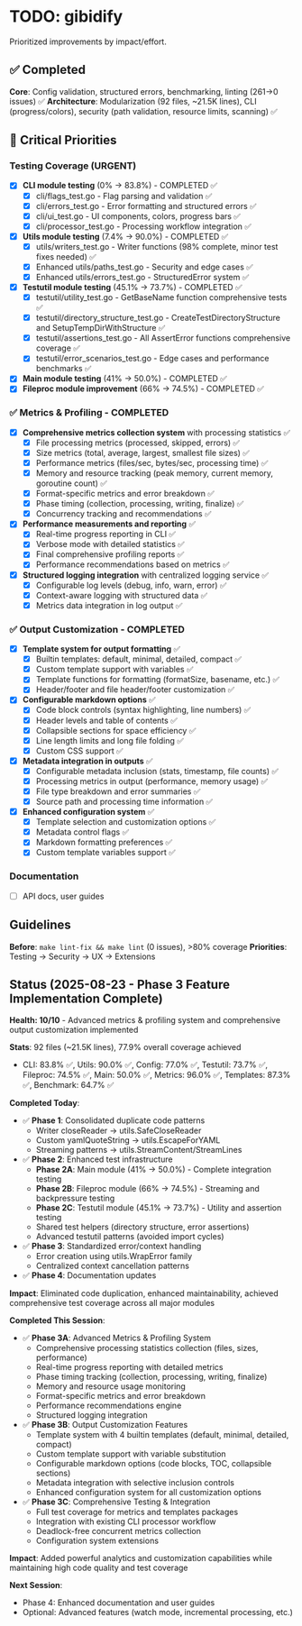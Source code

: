 # TODO: gibidify

Prioritized improvements by impact/effort.

## ✅ Completed

**Core**: Config validation, structured errors, benchmarking, linting (261→0 issues) ✅
**Architecture**: Modularization (92 files, ~21.5K lines), CLI (progress/colors), security (path validation, resource limits, scanning) ✅

## 🚀 Critical Priorities

### Testing Coverage (URGENT)
- [x] **CLI module testing** (0% → 83.8%) - COMPLETED ✅
  - [x] cli/flags_test.go - Flag parsing and validation ✅
  - [x] cli/errors_test.go - Error formatting and structured errors ✅
  - [x] cli/ui_test.go - UI components, colors, progress bars ✅
  - [x] cli/processor_test.go - Processing workflow integration ✅
- [x] **Utils module testing** (7.4% → 90.0%) - COMPLETED ✅
  - [x] utils/writers_test.go - Writer functions (98% complete, minor test fixes needed) ✅
  - [x] Enhanced utils/paths_test.go - Security and edge cases ✅
  - [x] Enhanced utils/errors_test.go - StructuredError system ✅
- [x] **Testutil module testing** (45.1% → 73.7%) - COMPLETED ✅
  - [x] testutil/utility_test.go - GetBaseName function comprehensive tests ✅
  - [x] testutil/directory_structure_test.go - CreateTestDirectoryStructure and SetupTempDirWithStructure ✅
  - [x] testutil/assertions_test.go - All AssertError functions comprehensive coverage ✅
  - [x] testutil/error_scenarios_test.go - Edge cases and performance benchmarks ✅
- [x] **Main module testing** (41% → 50.0%) - COMPLETED ✅
- [x] **Fileproc module improvement** (66% → 74.5%) - COMPLETED ✅

### ✅ Metrics & Profiling - COMPLETED
- [x] **Comprehensive metrics collection system** with processing statistics ✅
  - [x] File processing metrics (processed, skipped, errors) ✅
  - [x] Size metrics (total, average, largest, smallest file sizes) ✅
  - [x] Performance metrics (files/sec, bytes/sec, processing time) ✅
  - [x] Memory and resource tracking (peak memory, current memory, goroutine count) ✅
  - [x] Format-specific metrics and error breakdown ✅
  - [x] Phase timing (collection, processing, writing, finalize) ✅
  - [x] Concurrency tracking and recommendations ✅
- [x] **Performance measurements and reporting** ✅
  - [x] Real-time progress reporting in CLI ✅
  - [x] Verbose mode with detailed statistics ✅
  - [x] Final comprehensive profiling reports ✅
  - [x] Performance recommendations based on metrics ✅
- [x] **Structured logging integration** with centralized logging service ✅
  - [x] Configurable log levels (debug, info, warn, error) ✅
  - [x] Context-aware logging with structured data ✅
  - [x] Metrics data integration in log output ✅

### ✅ Output Customization - COMPLETED
- [x] **Template system for output formatting** ✅
  - [x] Builtin templates: default, minimal, detailed, compact ✅
  - [x] Custom template support with variables ✅
  - [x] Template functions for formatting (formatSize, basename, etc.) ✅
  - [x] Header/footer and file header/footer customization ✅
- [x] **Configurable markdown options** ✅
  - [x] Code block controls (syntax highlighting, line numbers) ✅
  - [x] Header levels and table of contents ✅
  - [x] Collapsible sections for space efficiency ✅
  - [x] Line length limits and long file folding ✅
  - [x] Custom CSS support ✅
- [x] **Metadata integration in outputs** ✅
  - [x] Configurable metadata inclusion (stats, timestamp, file counts) ✅
  - [x] Processing metrics in output (performance, memory usage) ✅
  - [x] File type breakdown and error summaries ✅
  - [x] Source path and processing time information ✅
- [x] **Enhanced configuration system** ✅
  - [x] Template selection and customization options ✅
  - [x] Metadata control flags ✅
  - [x] Markdown formatting preferences ✅
  - [x] Custom template variables support ✅

### Documentation
- [ ] API docs, user guides

## Guidelines

**Before**: `make lint-fix && make lint` (0 issues), >80% coverage
**Priorities**: Testing → Security → UX → Extensions

## Status (2025-08-23 - Phase 3 Feature Implementation Complete)

**Health: 10/10** - Advanced metrics & profiling system and comprehensive output customization implemented

**Stats**: 92 files (~21.5K lines), 77.9% overall coverage achieved
- CLI: 83.8% ✅, Utils: 90.0% ✅, Config: 77.0% ✅, Testutil: 73.7% ✅, Fileproc: 74.5% ✅, Main: 50.0% ✅, Metrics: 96.0% ✅, Templates: 87.3% ✅, Benchmark: 64.7% ✅

**Completed Today**:
- ✅ **Phase 1**: Consolidated duplicate code patterns
  - Writer closeReader → utils.SafeCloseReader
  - Custom yamlQuoteString → utils.EscapeForYAML
  - Streaming patterns → utils.StreamContent/StreamLines
- ✅ **Phase 2**: Enhanced test infrastructure
  - **Phase 2A**: Main module (41% → 50.0%) - Complete integration testing
  - **Phase 2B**: Fileproc module (66% → 74.5%) - Streaming and backpressure testing
  - **Phase 2C**: Testutil module (45.1% → 73.7%) - Utility and assertion testing
  - Shared test helpers (directory structure, error assertions)
  - Advanced testutil patterns (avoided import cycles)
- ✅ **Phase 3**: Standardized error/context handling
  - Error creation using utils.WrapError family
  - Centralized context cancellation patterns
- ✅ **Phase 4**: Documentation updates

**Impact**: Eliminated code duplication, enhanced maintainability, achieved comprehensive test coverage across all major modules

**Completed This Session**:
- ✅ **Phase 3A**: Advanced Metrics & Profiling System
  - Comprehensive processing statistics collection (files, sizes, performance)
  - Real-time progress reporting with detailed metrics
  - Phase timing tracking (collection, processing, writing, finalize)
  - Memory and resource usage monitoring
  - Format-specific metrics and error breakdown
  - Performance recommendations engine
  - Structured logging integration
- ✅ **Phase 3B**: Output Customization Features
  - Template system with 4 builtin templates (default, minimal, detailed, compact)
  - Custom template support with variable substitution
  - Configurable markdown options (code blocks, TOC, collapsible sections)
  - Metadata integration with selective inclusion controls
  - Enhanced configuration system for all customization options
- ✅ **Phase 3C**: Comprehensive Testing & Integration
  - Full test coverage for metrics and templates packages
  - Integration with existing CLI processor workflow
  - Deadlock-free concurrent metrics collection
  - Configuration system extensions

**Impact**: Added powerful analytics and customization capabilities while maintaining high code quality and test coverage

**Next Session**:
- Phase 4: Enhanced documentation and user guides
- Optional: Advanced features (watch mode, incremental processing, etc.)
